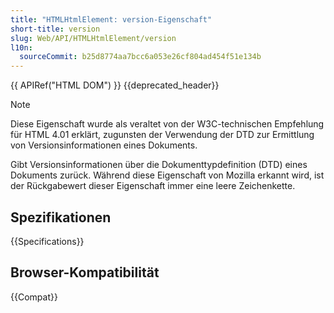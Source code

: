 ```yaml
---
title: "HTMLHtmlElement: version-Eigenschaft"
short-title: version
slug: Web/API/HTMLHtmlElement/version
l10n:
  sourceCommit: b25d8774aa7bcc6a053e26cf804ad454f51e134b
---
```


{{ APIRef("HTML DOM") }} {{deprecated_header}}

> [!NOTE]
> Diese Eigenschaft wurde als veraltet von der W3C-technischen Empfehlung für HTML 4.01 erklärt, zugunsten der Verwendung der DTD zur Ermittlung von Versionsinformationen eines Dokuments.

Gibt Versionsinformationen über die Dokumenttypdefinition (DTD) eines Dokuments zurück. Während diese Eigenschaft von Mozilla erkannt wird, ist der Rückgabewert dieser Eigenschaft immer eine leere Zeichenkette.

## Spezifikationen

{{Specifications}}

## Browser-Kompatibilität

{{Compat}}
